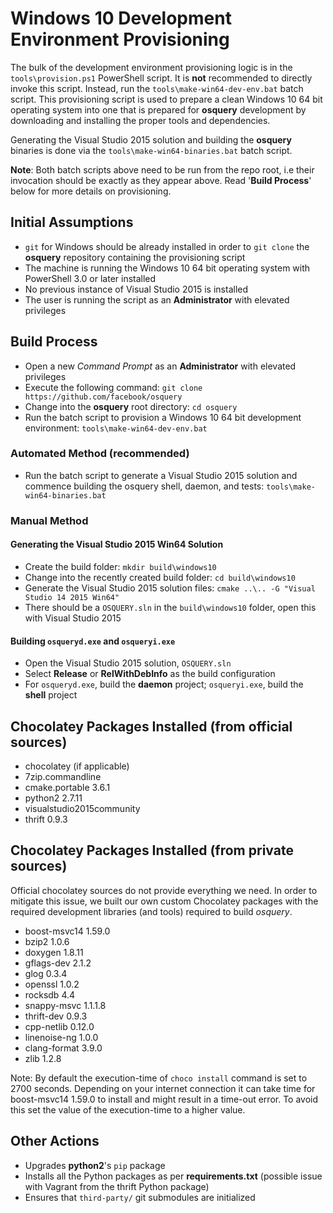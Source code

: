 # Windows 10 Development Environment Provisioning

The bulk of the development environment provisioning logic is in the `tools\provision.ps1` PowerShell script. It is **not** recommended to directly invoke this script. Instead, run the `tools\make-win64-dev-env.bat` batch script. This provisioning script is used to prepare a clean Windows 10 64 bit operating system into one that is prepared for **osquery** development by downloading and installing the proper tools and dependencies.

Generating the Visual Studio 2015 solution and building the **osquery** binaries is done via the `tools\make-win64-binaries.bat` batch script. 

**Note**: Both batch scripts above need to be run from the repo root, i.e their invocation should be exactly as they appear above. Read '**Build Process**' below for more details on provisioning.

## Initial Assumptions

 * `git` for Windows should be already installed in order to `git clone` the **osquery** repository containing the provisioning script
 * The machine is running the Windows 10 64 bit operating system with PowerShell 3.0 or later installed
 * No previous instance of Visual Studio 2015 is installed
 * The user is running the script as an **Administrator** with elevated privileges

## Build Process

 * Open a new *Command Prompt* as an **Administrator** with elevated privileges
 * Execute the following command: `git clone https://github.com/facebook/osquery`
 * Change into the **osquery** root directory: `cd osquery`
 * Run the batch script to provision a Windows 10 64 bit development environment: `tools\make-win64-dev-env.bat`
 
### Automated Method (recommended)

 * Run the batch script to generate a Visual Studio 2015 solution and commence building the osquery shell, daemon, and tests: `tools\make-win64-binaries.bat`

### Manual Method
#### Generating the Visual Studio 2015 Win64 Solution

 * Create the build folder: `mkdir build\windows10`
 * Change into the recently created build folder: `cd build\windows10`
 * Generate the Visual Studio 2015 solution files: `cmake ..\.. -G "Visual Studio 14 2015 Win64"`
 * There should be a `OSQUERY.sln` in the `build\windows10` folder, open this with Visual Studio 2015

#### Building `osqueryd.exe` and `osqueryi.exe`
 
 * Open the Visual Studio 2015 solution, `OSQUERY.sln`
 * Select **Release** or **RelWithDebInfo** as the build configuration
 * For `osqueryd.exe`, build the **daemon** project; `osqueryi.exe`, build the **shell** project
   
## Chocolatey Packages Installed (from official sources)

 * chocolatey (if applicable)
 * 7zip.commandline
 * cmake.portable 3.6.1
 * python2 2.7.11
 * visualstudio2015community
 * thrift 0.9.3

## Chocolatey Packages Installed (from private sources)

Official chocolatey sources do not provide everything we need. In order to mitigate this issue, we built our own custom Chocolatey packages with the required development libraries (and tools) required to build *osquery*.

 * boost-msvc14 1.59.0
 * bzip2 1.0.6
 * doxygen 1.8.11
 * gflags-dev 2.1.2
 * glog 0.3.4
 * openssl 1.0.2
 * rocksdb 4.4
 * snappy-msvc 1.1.1.8
 * thrift-dev 0.9.3
 * cpp-netlib 0.12.0
 * linenoise-ng 1.0.0
 * clang-format 3.9.0
 * zlib 1.2.8

Note: By default the execution-time of `choco install` command is set to 2700 seconds. Depending on your internet connection it can take time for boost-msvc14 1.59.0 to install and might result in a time-out error. To avoid this set the value of the execution-time to a higher value.

## Other Actions

 * Upgrades **python2**'s `pip` package
 * Installs all the Python packages as per **requirements.txt** (possible issue with Vagrant from the thrift Python package)
 * Ensures that `third-party/` git submodules are initialized
